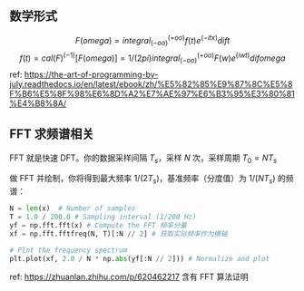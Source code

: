 ## 数学形式
$$F(omega) = integral_(-oo)^(+oo) f(t) e^(-i t x) dif t$$
$$
f(t) = cal(F)^(-1)[F(omega)] = 1 / (2pi) integral_(-oo)^(+oo) F(w) e^(i w t) dif omega
$$
ref: https://the-art-of-programming-by-july.readthedocs.io/en/latest/ebook/zh/%E5%82%85%E9%87%8C%E5%8F%B6%E5%8F%98%E6%8D%A2%E7%AE%97%E6%B3%95%E3%80%81%E4%B8%8A/

## FFT 求频谱相关

FFT 就是快速 DFT。你的数据采样间隔 $T_s$，采样 $N$ 次，采样周期 $T_0 = N T_s$

做 FFT 并绘制，你将得到最大频率 $1 / (2 T_s)$，基准频率（分度值）为 $1 / (N T_s)$ 的频谱：

```py
N = len(x)  # Number of samples
T = 1.0 / 200.0 # Sampling interval (1/200 Hz)
yf = np.fft.fft(x) # Compute the FFT 频率分量
xf = np.fft.fftfreq(N, T)[:N // 2] # 获取实际频率作为横轴

# Plot the frequency spectrum
plt.plot(xf, 2.0 / N * np.abs(yf[:N // 2])) # Normalize and plot
```

ref: https://zhuanlan.zhihu.com/p/620462217 含有 FFT 算法证明

